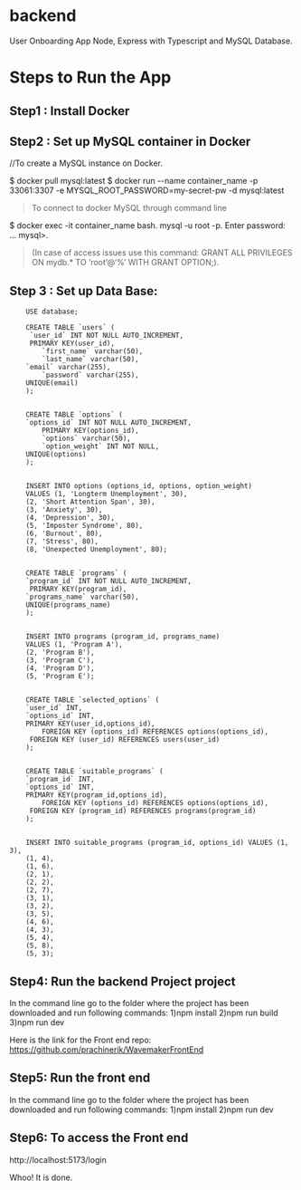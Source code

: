 # backend
User Onboarding App Node, Express with Typescript and MySQL Database.

# Steps to Run the App

## Step1 : Install Docker
## Step2 : Set up MySQL container in Docker

//To create a MySQL instance on Docker.

$ docker pull mysql:latest
$ docker run --name container_name -p 33061:3307 -e MYSQL_ROOT_PASSWORD=my-secret-pw -d mysql:latest

>To connect to docker MySQL through command line

$ docker exec -it container_name bash.
mysql -u root -p.
Enter password: ...
mysql>.
>(In case of access issues use this command: GRANT ALL PRIVILEGES ON mydb.* TO ‘root’@‘%’ WITH GRANT OPTION;).

## Step 3 : Set up Data Base:
<These queries should be run in this exact order>

		USE database;

		CREATE TABLE `users` (
  		 `user_id` INT NOT NULL AUTO_INCREMENT,
   		 PRIMARY KEY(user_id),
    		`first_name` varchar(50),
    		`last_name` varchar(50),
		`email` varchar(255),
    		`password` varchar(255),
		UNIQUE(email)
		);
  

		CREATE TABLE `options` (
   		`options_id` INT NOT NULL AUTO_INCREMENT,
    		PRIMARY KEY(options_id),
    		`options` varchar(50),
    		`option_weight` INT NOT NULL,
		UNIQUE(options)
		);
  

		INSERT INTO options (options_id, options, option_weight)
		VALUES (1, 'Longterm Unemployment', 30),
 		(2, 'Short Attention Span', 30),
 		(3, 'Anxiety', 30),
 		(4, 'Depression', 30),
 		(5, 'Imposter Syndrome', 80),
 		(6, 'Burnout', 80),
 		(7, 'Stress', 80),
 		(8, 'Unexpected Unemployment', 80);
   

		CREATE TABLE `programs` (
   		`program_id` INT NOT NULL AUTO_INCREMENT,
   		 PRIMARY KEY(program_id),
   		`programs_name` varchar(50),
	   	UNIQUE(programs_name)
		);
  

		INSERT INTO programs (program_id, programs_name)
		VALUES (1, 'Program A'),
 		(2, 'Program B'),
 		(3, 'Program C'),
 		(4, 'Program D'),
 		(5, 'Program E');


		CREATE TABLE `selected_options` (
   		`user_id` INT,
   		`options_id` INT,
		PRIMARY KEY(user_id,options_id),
    		FOREIGN KEY (options_id) REFERENCES options(options_id),
   		 FOREIGN KEY (user_id) REFERENCES users(user_id)
		);
  

		CREATE TABLE `suitable_programs` (
   		`program_id` INT,
   		`options_id` INT,
		PRIMARY KEY(program_id,options_id),
    		FOREIGN KEY (options_id) REFERENCES options(options_id),
   		 FOREIGN KEY (program_id) REFERENCES programs(program_id)
		);


		INSERT INTO suitable_programs (program_id, options_id) VALUES (1, 3),
 		(1, 4),
		(1, 6),
		(2, 1),
		(2, 2),
		(2, 7),
		(3, 1),
		(3, 2),
		(3, 5),
		(4, 6),
		(4, 3),
		(5, 4),
		(5, 8),
		(5, 3);

 
## Step4: Run the backend Project project
In the command line go to the folder where the project has been downloaded and run following commands:
1)npm install
2)npm run build
3)npm run dev

Here is the link for the Front end repo: https://github.com/prachinerik/WavemakerFrontEnd

## Step5: Run the front end
In the command line go to the folder where the project has been downloaded and run following commands:
1)npm install
2)npm run dev

## Step6: To access the Front end
http://localhost:5173/login

Whoo! It is done.



